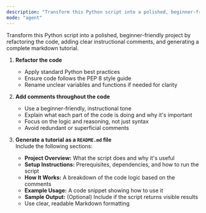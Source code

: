 ```yaml
---
description: "Transform this Python script into a polished, beginner-friendly project by refactoring the code, adding clear instructional comments, and generating a complete markdown tutorial."
mode: "agent"
---
```


Transform this Python script into a polished, beginner-friendly project by refactoring the code, adding clear instructional comments, and generating a complete markdown tutorial.

1. **Refactor the code**

   - Apply standard Python best practices
   - Ensure code follows the PEP 8 style guide
   - Rename unclear variables and functions if needed for clarity

1. **Add comments throughout the code**

   - Use a beginner-friendly, instructional tone
   - Explain what each part of the code is doing and why it's important
   - Focus on the logic and reasoning, not just syntax
   - Avoid redundant or superficial comments

1. **Generate a tutorial as a `README.md` file**  
   Include the following sections:
   - **Project Overview:** What the script does and why it's useful
   - **Setup Instructions:** Prerequisites, dependencies, and how to run the script
   - **How It Works:** A breakdown of the code logic based on the comments
   - **Example Usage:** A code snippet showing how to use it
   - **Sample Output:** (Optional) Include if the script returns visible results
   - Use clear, readable Markdown formatting
